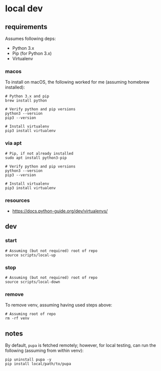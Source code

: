 # local dev

## requirements

Assumes following deps:

- Python 3.x
- Pip (for Python 3.x)
- Virtualenv

### macos

To install on macOS, the following worked for me
(assuming homebrew installed):

```shell
# Python 3.x and pip
brew install python

# Verify python and pip versions
python3 --version
pip3 --version

# Install virtualenv
pip3 install virtualenv
```

### via apt

```shell
# Pip, if not already installed
sudo apt install python3-pip

# Verify python and pip versions
python3 --version
pip3 --version

# Install virtualenv
pip3 install virtualenv
```

### resources

- https://docs.python-guide.org/dev/virtualenvs/

## dev

### start

```shell
# Assuming (but not required) root of repo
source scripts/local-up
```

### stop

```shell
# Assuming (but not required) root of repo
source scripts/local-down
```

### remove

To remove venv, assuming having used steps above:

```shell
# Assuming root of repo
rm -rf venv
```

## notes

By default, `pupa` is fetched remotely; however, for
local testing, can run the following (assuming from
within venv):

```shell
pip uninstall pupa -y
pip install local/path/to/pupa
```
